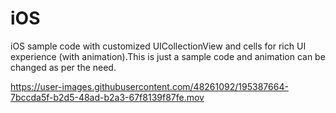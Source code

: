 # iOS
iOS sample code with customized UICollectionView and cells for rich UI experience (with animation).This is just a sample code and animation can be changed as per the need.

https://user-images.githubusercontent.com/48261092/195387664-7bccda5f-b2d5-48ad-b2a3-67f8139f87fe.mov

